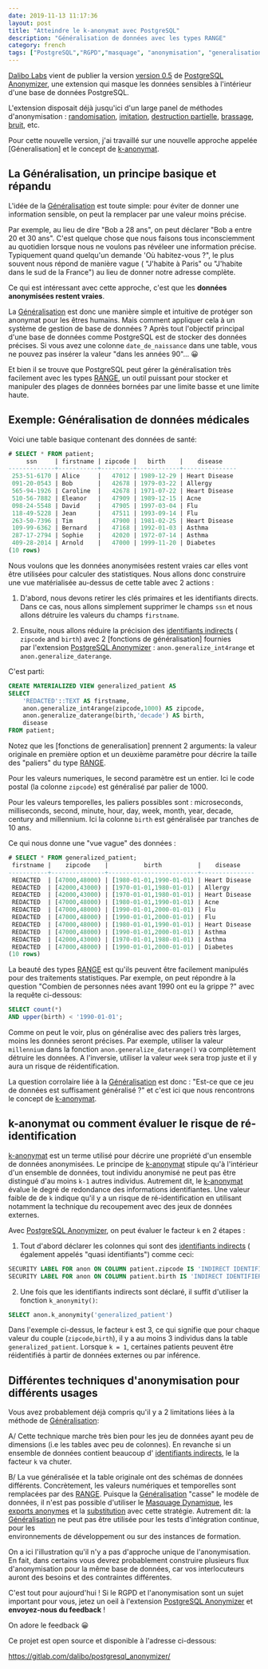 ```yaml
---
date: 2019-11-13 11:17:36
layout: post
title: "Atteindre le k-anonymat avec PostgreSQL"
description: "Généralisation de données avec les types RANGE"
category: french
tags: ["PostgreSQL","RGPD","masquage", "anonymisation", "generalisation"]
---
```


[Dalibo Labs] vient de publier la version [version 0.5] de 
[PostgreSQL Anonymizer], une extension qui masque les données sensibles
à l'intérieur d'une base de données PostgreSQL.

[Dalibo Labs]: https://labs.dalibo.com
[version 0.5]:  https://www.postgresql.org/about/news/1993/
[PostgreSQL Anonymizer]: https://gitlab.com/dalibo/postgresql_anonymizer/

<!--MORE-->

L'extension disposait déjà jusqu'ici d'un large panel de méthodes 
d'anonymisation : [randomisation], [imitation], [destruction partielle], 
[brassage], [bruit], etc.

Pour cette nouvelle version, j'ai travaillé sur une nouvelle approche appelée [Géneralisation] et le concept de [k-anonymat].

[randomisation]: https://postgresql-anonymizer.readthedocs.io/en/latest/masking_functions/#randomization
[imitation]: https://postgresql-anonymizer.readthedocs.io/en/latest/masking_functions/#faking
[destruction partielle]: https://postgresql-anonymizer.readthedocs.io/en/latest/masking_functions/#partial-scrambling
[brassage]: https://postgresql-anonymizer.readthedocs.io/en/latest/masking_functions/#shuffling
[bruit]: https://postgresql-anonymizer.readthedocs.io/en/latest/masking_functions/#adding-noise
[Généralisation]: https://postgresql-anonymizer.readthedocs.io/en/latest/generalization/
[k-anonymat]: https://postgresql-anonymizer.readthedocs.io/en/latest/generalization/#k-anonymity

## La Généralisation, un principe basique et répandu

L'idée de la [Généralisation] est toute simple: pour éviter de donner une 
information sensible, on peut la remplacer par une valeur moins précise.

Par exemple, au lieu de dire "Bob a 28 ans", on peut déclarer "Bob a entre 20 
et 30 ans". C'est quelque chose que nous faisons tous inconsciemment au 
quotidien lorsque nous ne voulons pas révéleer une information précise. 
Typiquement quand quelqu'un demande 'Où habitez-vous ?", le plus souvent 
nous répond de manière vague ( "J'habite à Paris" ou "J'habite dans le sud de la France") au lieu de donner notre adresse complète. 

Ce qui est intéressant avec cette approche, c'est que les **données anonymisées restent vraies**.

La [Généralisation] est donc une manière simple et intuitive de protéger son anonymat pour les êtres humains. Mais comment appliquer cela à un système de 
gestion de base de données ? Après tout l'objectif principal d'une base de 
données comme PostgreSQL est de stocker des données précises. Si vous avez 
une colonne `date_de_naissance` dans une table, vous ne pouvez pas insérer 
la valeur "dans les années 90"... 😀

Et bien il se trouve que PostgreSQL peut gérer la généralisation très 
facilement avec les types [RANGE], un outil puissant pour stocker et 
manipuler des plages de données bornées par une limite basse et une 
limite haute. 

[RANGE]: https://www.postgresql.org/docs/current/rangetypes.html


Exemple: Généralisation de données médicales
--------------------------------------------------------------------------------

Voici une table basique contenant des données de santé:

```sql
# SELECT * FROM patient;
     ssn     | firstname | zipcode |   birth    |    disease    
-------------+-----------+---------+------------+---------------
 253-51-6170 | Alice     |   47012 | 1989-12-29 | Heart Disease
 091-20-0543 | Bob       |   42678 | 1979-03-22 | Allergy
 565-94-1926 | Caroline  |   42678 | 1971-07-22 | Heart Disease
 510-56-7882 | Eleanor   |   47909 | 1989-12-15 | Acne
 098-24-5548 | David     |   47905 | 1997-03-04 | Flu
 118-49-5228 | Jean      |   47511 | 1993-09-14 | Flu
 263-50-7396 | Tim       |   47900 | 1981-02-25 | Heart Disease
 109-99-6362 | Bernard   |   47168 | 1992-01-03 | Asthma
 287-17-2794 | Sophie    |   42020 | 1972-07-14 | Asthma
 409-28-2014 | Arnold    |   47000 | 1999-11-20 | Diabetes
(10 rows)
```

Nous voulons que les données anonymisées restent vraies car elles vont être 
utilisées pour calculer des statistiques. Nous allons donc construire une vue 
matérialisée au-dessus de cette table avec 2 actions :

1. D'abord, nous devons retirer les clés primaires et les identifiants 
   directs. Dans ce cas, nous allons simplement supprimer le champs `ssn`
   et nous allons détruire les valeurs du champs `firstname`.  

2. Ensuite, nous allons réduire la précision des [identifiants indirects] 
   ( `zipcode` and `birth`) avec 2 [fonctions de généralisation] fournies    
   par l'extension  [PostgreSQL Anonymizer] : `anon.generalize_int4range` et 
   `anon.generalize_daterange`.

C'est parti: 

```sql
CREATE MATERIALIZED VIEW generalized_patient AS
SELECT
    'REDACTED'::TEXT AS firstname,
    anon.generalize_int4range(zipcode,1000) AS zipcode,
    anon.generalize_daterange(birth,'decade') AS birth,
    disease
FROM patient;
```

Notez que les [fonctions de generalisation] prennent 2 arguments: 
la valeur originale en première option et un deuxième paramètre 
pour décrire la taille des "paliers" du type [RANGE].

[fonctions généralisation]: https://postgresql-anonymizer.readthedocs.io/en/latest/masking_functions/#generalization

Pour les valeurs numeriques, le second paramètre est un entier. Ici le code postal (la colonne `zipcode`) est généralisé par palier de 1000. 

Pour les valeurs temporelles, les paliers possibles sont : microseconds, milliseconds, second, minute, hour, day, week, month,
year, decade, century and millennium. Ici la colonne `birth` est 
généralisée par tranches de 10 ans.

Ce qui nous donne une "vue vague" des données :

```sql
# SELECT * FROM generalized_patient;
 firstname |    zipcode    |          birth          |    disease    
-----------+---------------+-------------------------+---------------
 REDACTED  | [47000,48000) | [1980-01-01,1990-01-01) | Heart Disease
 REDACTED  | [42000,43000) | [1970-01-01,1980-01-01) | Allergy
 REDACTED  | [42000,43000) | [1970-01-01,1980-01-01) | Heart Disease
 REDACTED  | [47000,48000) | [1980-01-01,1990-01-01) | Acne
 REDACTED  | [47000,48000) | [1990-01-01,2000-01-01) | Flu
 REDACTED  | [47000,48000) | [1990-01-01,2000-01-01) | Flu
 REDACTED  | [47000,48000) | [1980-01-01,1990-01-01) | Heart Disease
 REDACTED  | [47000,48000) | [1990-01-01,2000-01-01) | Asthma
 REDACTED  | [42000,43000) | [1970-01-01,1980-01-01) | Asthma
 REDACTED  | [47000,48000) | [1990-01-01,2000-01-01) | Diabetes
(10 rows)
```

La beauté des types [RANGE] est qu'ils peuvent être facilement manipulés 
pour des traitements statistiques. Par exemple, on peut répondre à la 
question "Combien de personnes nées avant 1990 ont eu la grippe ?" 
avec la requête ci-dessous:

```sql
SELECT count(*)                                                                 FROM generalized_patient                                                        WHERE disease = 'Flu'                                                        
AND upper(birth) < '1990-01-01';
```

Comme on peut le voir, plus on généralise avec des paliers très larges, 
moins les données seront précises. Par exemple, utiliser la valeur 
`millennium` dans la fonction  `anon.generalize_daterange()` va complètement 
détruire les données. A l'inversie, utiliser la valeur `week` sera trop
juste et il y aura un risque de réidentification.

La question corrolaire liée à la [Généralisation] est donc : "Est-ce que 
ce jeu de données est suffisament généralisé ?" et c'est ici que nous 
rencontrons le concept de [k-anonymat].

## k-anonymat ou comment évaluer le risque de ré-identification


[k-anonymat] est un terme utilisé pour décrire une propriété d'un ensemble 
de données anonymisées. Le principe de [k-anonymat] stipule qu'à l'intérieur 
d'un ensemble de données, tout individu anonymisé ne peut pas être distingué
d'au moins `k-1` autres individus. Autrement dit, le [k-anonymat] évalue le 
degré de redondance des informations identifiantes. Une valeur faible de 
de `k` indique qu'il y a un risque de ré-identification en utilisant 
notamment la technique du recoupement avec des jeux de données externes. 

Avec [PostgreSQL Anonymizer], on peut évaluer le facteur `k` en 2 étapes :

1. Tout d'abord déclarer les colonnes qui sont des [identifiants indirects]
   ( également appelés "quasi identifiants") comme ceci:
   
```sql
SECURITY LABEL FOR anon ON COLUMN patient.zipcode IS 'INDIRECT IDENTIFIER';
SECURITY LABEL FOR anon ON COLUMN patient.birth IS 'INDIRECT IDENTIFIER';
```

2. Une fois que les identifiants indirects sont déclaré, il suffit 
   d'utiliser la fonction `k_anonymity()`:

```sql
SELECT anon.k_anonymity('generalized_patient')
```

Dans l'exemple ci-dessus, le facteur `k` est 3, ce qui signifie que pour 
chaque valeur du couple (`zipcode`,`birth`), il y a au moins 3 individus 
dans la table `generalized_patient`. Lorsque `k = 1`, certaines patients 
peuvent être réidentifiés à partir de données externes ou par inférence. 

## Différentes techniques d'anonymisation pour différents usages

Vous avez probablement déjà compris qu'il y a 2 limitations liées à la 
méthode de [Généralisation]:


A/ Cette technique marche très bien pour les jeu de données ayant peu de
   dimensions (i.e les tables avec peu de colonnes). En revanche si un  
   ensemble de données contient beaucoup d' [identifiants indirects], le 
   la facteur `k` va chuter.
   
B/ La vue généralisée et la table originale ont des schémas de données 
   différents. Concrètement, les valeurs numériques et temporelles sont 
   remplacées par des [RANGE]. Puisque la [Généralisation] "casse" le 
   modèle de données, il n'est pas possible d'utiliser le 
   [Masquage Dynamique], les [exports anonymes] et la [substitution] 
   avec cette stratégie. Autrement dit: la [Généralisation] ne peut pas
   être utilisée pour les tests d'intégration continue, pour les   
   environnements de développement ou sur des instances de formation.
   
[exports anonymes]: https://postgresql-anonymizer.readthedocs.io/en/latest/anonymous_dumps/
[substitution]: https://postgresql-anonymizer.readthedocs.io/en/latest/in_place_anonymization/
[Masquage Dynamique]: https://postgresql-anonymizer.readthedocs.io/en/latest/dynamic_masking/
[identifiants indirects]: https://labkey.med.ualberta.ca/labkey/_webdav/REDCap%20Support/@wiki/identifiers/identifiers.html?listing=html

On a ici l'illustration qu'il n'y a pas d'approche unique de l'anonymisation. 
En fait, dans certains vous devrez probablement construire plusieurs flux
d'anonymisation pour la même base de données, car vos interlocuteurs auront
des besoins et des contraintes différentes. 

C'est tout pour aujourd'hui ! Si le RGPD et l'anonymisation sont un sujet 
important pour vous, jetez un oeil à l'extension [PostgreSQL Anonymizer] 
et **envoyez-nous du feedback** ! 

On adore le feedback 😀

Ce projet est open source et disponible à l'adresse ci-dessous: 

https://gitlab.com/dalibo/postgresql_anonymizer/

